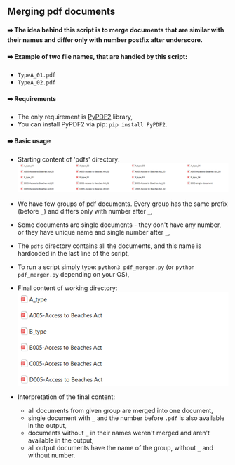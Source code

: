 ## Merging pdf documents


#### :arrow_right: The idea behind this script is to merge documents that are similar with their names and differ only with number postfix after underscore.  


#### :arrow_right: Example of two file names, that are handled by this script:  

  * `TypeA_01.pdf`
  * `TypeA_02.pdf`  

#### :arrow_right: Requirements
  * The only requirement is [PyPDF2](https://pypi.org/project/PyPDF2/) library,  
  * You can install PyPDF2 via pip: `pip install PyPDF2`.  

#### :arrow_right: Basic usage
  * Starting content of 'pdfs' directory:  
    ![mp1](screenshots/mp1.png)

  * We have few groups of pdf documents. Every group has the same prefix (before `_`) and differs only with number after `_`,  

  * Some documents are single documents - they don't have any number, or they have unique name and single number after `_`,  

  * The `pdfs` directory contains all the documents, and this name is hardcoded in the last line of the script,  

  * To run a script simply type:  `python3 pdf_merger.py` (or `python pdf_merger.py` depending on your OS),  

  * Final content of working directory:  
    ![mp2](screenshots/mp2.png)  

  * Interpretation of the final content:
      * all documents from given group are merged into one document,  
      * single document with `_` and the number before `.pdf` is also available in the output,  
      * documents without `_` in their names weren't merged and aren't available in the output,  
      * all output documents have the name of the group, without `_` and without number.
  





